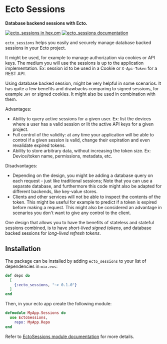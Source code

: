 # Ecto Sessions

**Database backend sessions with Ecto.**

[![ecto_sessions in hex.pm](https://img.shields.io/hexpm/v/ecto_sessions?style=flat)](https://hex.pm/packages/ecto_sessions)
[![ecto_sessions documentation](https://img.shields.io/badge/hex.pm-docs-green.svg?style=flat)](https://hexdocs.pm/ecto_sessions/)


`ecto_sessions` helps you easily and securely manage database backed sessions
in your Ecto project.

It might be used, for example to manage authorization via cookies or API keys.
The medium you will use the sessions is up to the application implementation.
Ex: session id to be used in a Cookie or `X-Api-Token` for a REST API.

Using database backed session, might be very helpful in some scenarios.
It has quite a few benefits and drawbacks comparing to signed sessions,
for example `JWT` or signed cookies. It might also be used in combination
with them.

Advantages:

  - Ability to query active sessions for a given user.
    Ex: list the devices where a user has a valid session or lit the active
    API keys for a given project.
  - Full control of the validity: at any time your application will be able to
    control if a given session is valid, change their expiration and even
    revalidate expired tokens.
  - Ability to store arbitrary data, without increasing the token size.
    Ex: Device/token name, permissions, metadata, etc.

Disadvantages:

  - Depending on the design, you might be adding a database query on each
    request - just like traditional sessions;
    Note that you can use a separate database, and furthermore this code
    might also be adapted for different backends, like key-value stores.
  - Clients and other services will not be able to inspect the contents 
    of the token. This might be useful for example to predict if a token
    is expired before making a request.
    This might also be considered an advantage in scenarios you don't want
    to give any control to the client.

One design that allows you to have the benefits of stateless and
stateful sessions combined, is to have *short-lived signed tokens*,
and database backed sessions for *long-lived refresh tokens*.


## Installation

The package can be installed by adding `ecto_sessions`
to your list of dependencies in `mix.exs`:

```elixir
def deps do
  [
    {:ecto_sessions, "~> 0.1.0"}
  ]
end
```

Then, in your ecto app create the following module:

```elixir
defmodule MyApp.Sessions do
  use EctoSessions,
    repo: MyApp.Repo
end
```

Refer to [EctoSessions module documentation](https://hexdocs.pm/ecto_sessions/EctoSessions.html) for more details.

